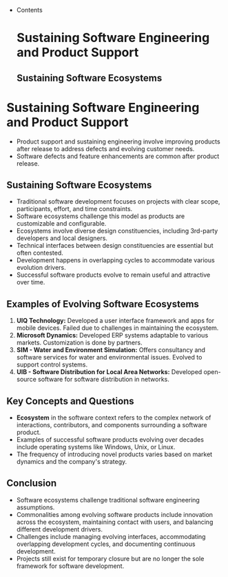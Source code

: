- Contents
    # Sustaining Software Engineering and Product Support
    ## Sustaining Software Ecosystems



# Sustaining Software Engineering and Product Support

- Product support and sustaining engineering involve improving products after release to address defects and evolving customer needs.
- Software defects and feature enhancements are common after product release.


## Sustaining Software Ecosystems
- Traditional software development focuses on projects with clear scope, participants, effort, and time constraints.
- Software ecosystems challenge this model as products are customizable and configurable.
- Ecosystems involve diverse design constituencies, including 3rd-party developers and local designers.
- Technical interfaces between design constituencies are essential but often contested.
- Development happens in overlapping cycles to accommodate various evolution drivers.
- Successful software products evolve to remain useful and attractive over time.

## Examples of Evolving Software Ecosystems
1. **UIQ Technology:** Developed a user interface framework and apps for mobile devices. Failed due to challenges in maintaining the ecosystem.
2. **Microsoft Dynamics:** Developed ERP systems adaptable to various markets. Customization is done by partners.
3. **SIM - Water and Environment Simulation:** Offers consultancy and software services for water and environmental issues. Evolved to support control systems.
4. **UIB - Software Distribution for Local Area Networks:** Developed open-source software for software distribution in networks.

## Key Concepts and Questions
- **Ecosystem** in the software context refers to the complex network of interactions, contributors, and components surrounding a software product.
- Examples of successful software products evolving over decades include operating systems like Windows, Unix, or Linux.
- The frequency of introducing novel products varies based on market dynamics and the company's strategy.

## Conclusion
- Software ecosystems challenge traditional software engineering assumptions.
- Commonalities among evolving software products include innovation across the ecosystem, maintaining contact with users, and balancing different development drivers.
- Challenges include managing evolving interfaces, accommodating overlapping development cycles, and documenting continuous development.
- Projects still exist for temporary closure but are no longer the sole framework for software development.

